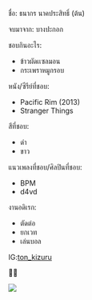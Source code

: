 ชื่อ: ธนากร นาคประสิทธิ์ (ต้น)

จบมาจาก: บางปะกอก

ชอบกินอะไร: 
* ข้าวผัดเเซลมอน 
* กระเพราหมูกรอบ

หนัง/ซีรีย์ที่ชอบ: 
* Pacific Rim (2013)
* Stranger Things

สีที่ชอบ: 
* ดำ
* ขาว

แนวเพลงที่ชอบ/ศิลปินที่ชอบ: 
* BPM
* d4vd

งานอดิเรก:
* ตัดต่อ
* ยกเวท
* เล่นบอล

IG:[ton_kizuru](https://www.instagram.com/ton_kizuru/)

🙇‍♂️

<img src="../main/Image/LINE_ALBUM_รูป_240821_1.jpg">
